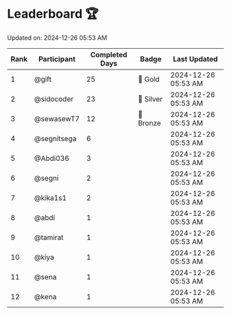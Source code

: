 # Leaderboard 🏆

Updated on: 2024-12-26 05:53 AM

| Rank | Participant       | Completed Days | Badge      | Last Updated         |
|------|-------------------|----------------|------------|----------------------|
| 1    | @gift             | 25             | 🏅 Gold     | 2024-12-26 05:53 AM |
| 2    | @sidocoder        | 23             | 🥈 Silver   | 2024-12-26 05:53 AM |
| 3    | @sewasewT7        | 12             | 🥉 Bronze   | 2024-12-26 05:53 AM |
| 4    | @segnitsega       | 6              |            | 2024-12-26 05:53 AM |
| 5    | @Abdi036          | 3              |            | 2024-12-26 05:53 AM |
| 6    | @segni            | 2              |            | 2024-12-26 05:53 AM |
| 7    | @kika1s1          | 2              |            | 2024-12-26 05:53 AM |
| 8    | @abdi             | 1              |            | 2024-12-26 05:53 AM |
| 9    | @tamirat          | 1              |            | 2024-12-26 05:53 AM |
| 10   | @kiya             | 1              |            | 2024-12-26 05:53 AM |
| 11   | @sena             | 1              |            | 2024-12-26 05:53 AM |
| 12   | @kena             | 1              |            | 2024-12-26 05:53 AM |
